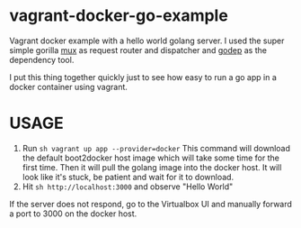 vagrant-docker-go-example
=========================

Vagrant docker example with a hello world golang server. I used the super simple gorilla [mux](http://www.gorillatoolkit.org/pkg/mux) as request router and dispatcher and [godep](https://github.com/tools/godep) as the dependency tool. 

I put this thing together quickly just to see how easy to run a go app in a docker container using vagrant.

USAGE
========================
1. Run ```sh vagrant up app --provider=docker```
This command will download the default boot2docker host image which will take some time for the first time. Then it will pull the golang image into the docker host. It will look like it's stuck, be patient and wait for it to download. 
2. Hit ```sh http://localhost:3000``` and observe "Hello World"

If the server does not respond, go to the Virtualbox UI and manually forward a port to 3000 on the docker host.

